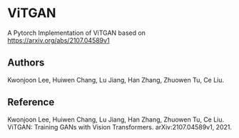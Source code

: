 # ViTGAN

A Pytorch Implementation of ViTGAN based on https://arxiv.org/abs/2107.04589v1

## Authors
Kwonjoon Lee, Huiwen Chang, Lu Jiang, Han Zhang, Zhuowen Tu, Ce Liu.

## Reference
Kwonjoon Lee, Huiwen Chang, Lu Jiang, Han Zhang, Zhuowen Tu, Ce Liu. ViTGAN: Training GANs with Vision Transformers. arXiv:2107.04589v1, 2021.


